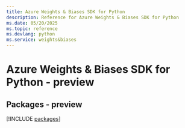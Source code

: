 ```yaml
---
title: Azure Weights & Biases SDK for Python
description: Reference for Azure Weights & Biases SDK for Python
ms.date: 05/20/2025
ms.topic: reference
ms.devlang: python
ms.service: weights&biases
---
```

# Azure Weights & Biases SDK for Python - preview
## Packages - preview
[!INCLUDE [packages](weights-&-biases-index.md)]
